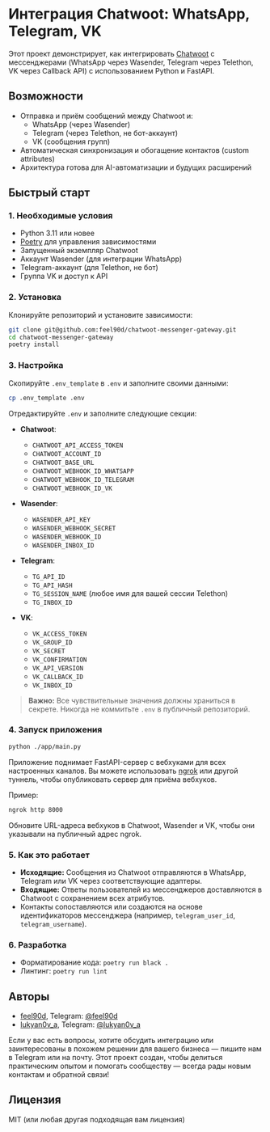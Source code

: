 # Интеграция Chatwoot: WhatsApp, Telegram, VK

Этот проект демонстрирует, как интегрировать [Chatwoot](https://www.chatwoot.com/) с мессенджерами (WhatsApp через Wasender, Telegram через Telethon, VK через Callback API) с использованием Python и FastAPI.

## Возможности

* Отправка и приём сообщений между Chatwoot и:
  + WhatsApp (через Wasender)
  + Telegram (через Telethon, не бот-аккаунт)
  + VK (сообщения групп)
* Автоматическая синхронизация и обогащение контактов (custom attributes)
* Архитектура готова для AI-автоматизации и будущих расширений

## Быстрый старт

### 1. Необходимые условия

* Python 3.11 или новее
* [Poetry](https://python-poetry.org/) для управления зависимостями
* Запущенный экземпляр Chatwoot
* Аккаунт Wasender (для интеграции WhatsApp)
* Telegram-аккаунт (для Telethon, не бот)
* Группа VK и доступ к API

### 2. Установка

Клонируйте репозиторий и установите зависимости:

```bash
git clone git@github.com:feel90d/chatwoot-messenger-gateway.git
cd chatwoot-messenger-gateway
poetry install
````

### 3. Настройка

Скопируйте `.env_template` в `.env` и заполните своими данными:

```bash
cp .env_template .env
```

Отредактируйте `.env` и заполните следующие секции:

* **Chatwoot**:

  + `CHATWOOT_API_ACCESS_TOKEN`
  + `CHATWOOT_ACCOUNT_ID`
  + `CHATWOOT_BASE_URL`
  + `CHATWOOT_WEBHOOK_ID_WHATSAPP`
  + `CHATWOOT_WEBHOOK_ID_TELEGRAM`
  + `CHATWOOT_WEBHOOK_ID_VK`

* **Wasender**:

  + `WASENDER_API_KEY`
  + `WASENDER_WEBHOOK_SECRET`
  + `WASENDER_WEBHOOK_ID`
  + `WASENDER_INBOX_ID`

* **Telegram**:

  + `TG_API_ID`
  + `TG_API_HASH`
  + `TG_SESSION_NAME` (любое имя для вашей сессии Telethon)
  + `TG_INBOX_ID`

* **VK**:

  + `VK_ACCESS_TOKEN`
  + `VK_GROUP_ID`
  + `VK_SECRET`
  + `VK_CONFIRMATION`
  + `VK_API_VERSION`
  + `VK_CALLBACK_ID`
  + `VK_INBOX_ID`

> **Важно:** Все чувствительные значения должны храниться в секрете. Никогда не коммитьте `.env` в публичный репозиторий.

### 4. Запуск приложения

```bash
python ./app/main.py
```

Приложение поднимает FastAPI-сервер с вебхуками для всех настроенных каналов.
Вы можете использовать [ngrok](https://ngrok.com/) или другой туннель, чтобы опубликовать сервер для приёма вебхуков.

Пример:

```bash
ngrok http 8000
```

Обновите URL-адреса вебхуков в Chatwoot, Wasender и VK, чтобы они указывали на публичный адрес ngrok.

### 5. Как это работает

* **Исходящие:** Сообщения из Chatwoot отправляются в WhatsApp, Telegram или VK через соответствующие адаптеры.
* **Входящие:** Ответы пользователей из мессенджеров доставляются в Chatwoot с сохранением всех атрибутов.
* Контакты сопоставляются или создаются на основе идентификаторов мессенджера (например,  `telegram_user_id`,  `telegram_username`).

### 6. Разработка

* Форматирование кода: `poetry run black .`
* Линтинг: `poetry run lint`

## Авторы

* [feel90d](mailto:feel90d@gmail.com), Telegram: [@feel90d](https://t.me/feel90d)
* [lukyan0v\_a](mailto:forjob34@gmail.com), Telegram: [@lukyan0v\_a](https://t.me/lukyan0v_a)

Если у вас есть вопросы, хотите обсудить интеграцию или заинтересованы в похожем решении для вашего бизнеса — пишите нам в Telegram или на почту.
Этот проект создан, чтобы делиться практическим опытом и помогать сообществу — всегда рады новым контактам и обратной связи!

## Лицензия

MIT (или любая другая подходящая вам лицензия)
